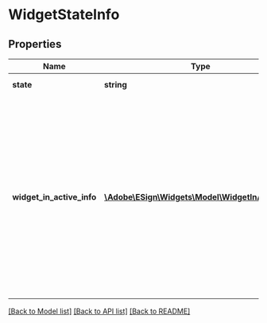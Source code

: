 # WidgetStateInfo

## Properties
Name | Type | Description | Notes
------------ | ------------- | ------------- | -------------
**state** | **string** | State of the Widget | [optional] 
**widget_in_active_info** | [**\Adobe\ESign\Widgets\Model\WidgetInActiveInfo**](WidgetInActiveInfo.md) | Specify custom message which will be displayed  to the user or the URL to which user will be redirected when the widget is accessed in disabled state. This can be specified only in PUT request | [optional] 

[[Back to Model list]](../README.md#documentation-for-models) [[Back to API list]](../README.md#documentation-for-api-endpoints) [[Back to README]](../README.md)


